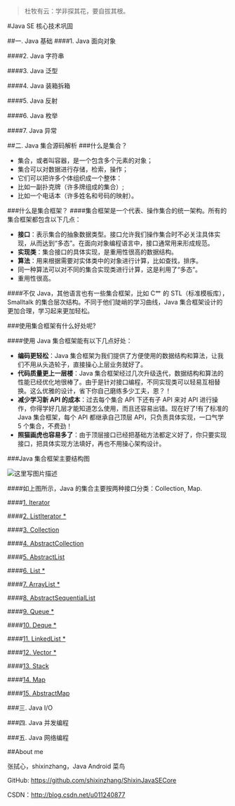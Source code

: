 >杜牧有云：学非探其花，要自拔其根。

#Java SE 核心技术巩固

##一. Java 基础
####1. Java 面向对象

####2. Java 字符串

####3. Java 泛型

####4. Java 装箱拆箱

####5. Java 反射

####6. Java 枚举

####7. Java 异常


##二. Java 集合源码解析
###什么是集合？
- 集合，或者叫容器，是一个包含多个元素的对象；
- 集合可以对数据进行存储，检索，操作；
- 它们可以把许多个体组织成一个整体：
 - 比如一副扑克牌（许多牌组成的集合）;
 - 比如一个电话本（许多姓名和号码的映射）。

###什么是集合框架？
####集合框架是一个代表、操作集合的统一架构。所有的集合框架都包含以下几点：
- **接口**：表示集合的抽象数据类型。接口允许我们操作集合时不必关注具体实现，从而达到“多态”。在面向对象编程语言中，接口通常用来形成规范。
- **实现类**：集合接口的具体实现，是重用性很高的数据结构。
- **算法**：用来根据需要对实体类中的对象进行计算，比如查找，排序。
 - 同一种算法可以对不同的集合实现类进行计算，这是利用了“多态”。
 - 重用性很高。

####不仅 Java，其他语言也有一些集合框架，比如 C艹 的 STL（标准模板库），Smalltalk 的集合层次结构。不同于他们陡峭的学习曲线，Java 集合框架设计的更加合理，学习起来更加轻松。

###使用集合框架有什么好处呢?

####使用 Java 集合框架能有以下几点好处：
- **编码更轻松**：Java 集合框架为我们提供了方便使用的数据结构和算法，让我们不用从头造轮子，直接操心上层业务就好了。
- **代码质量更上一层楼**：Java 集合框架经过几次升级迭代，数据结构和算法的性能已经优化地很棒了。由于是针对接口编程，不同实现类可以轻易互相替换。这么优雅的设计，省下你自己磨练多少工夫，恩？！
- **减少学习新 API 的成本**：过去每个集合 API 下还有子 API 来对 API 进行操作，你得学好几层才能知道怎么使用，而且还容易出错。现在好了!有了标准的 Java 集合框架，每个 API 都继承自己顶层 API，只负责具体实现，一口气学 5 个集合，不费劲！
- **照猫画虎也容易多了**：由于顶层接口已经把基础方法都定义好了，你只要实现接口，把具体实现方法填好，再也不用操心架构设计。


###Java 集合框架主要结构图

![这里写图片描述](http://img.blog.csdn.net/20161008225645176)

####如上图所示，Java 的集合主要按两种接口分类：Collection, Map.

####[1. Iterator](https://github.com/shixinzhang/ShixinJavaSECore/blob/master/%E9%9B%86%E5%90%88/Java%20%E9%9B%86%E5%90%88%E6%A1%86%E6%9E%B61%EF%BC%9AIterator.md)

####[2. ListIterator *](https://github.com/shixinzhang/ShixinJavaSECore/blob/master/%E9%9B%86%E5%90%88/Java%20%E9%9B%86%E5%90%88%E6%A1%86%E6%9E%B62%EF%BC%9AListIterator.md)

####[3. Collection](https://github.com/shixinzhang/ShixinJavaSECore/blob/master/%E9%9B%86%E5%90%88/Java%20%E9%9B%86%E5%90%88%E6%A1%86%E6%9E%B63%EF%BC%9ACollection.md)

####[4. AbstractCollection](https://github.com/shixinzhang/ShixinJavaSECore/blob/master/%E9%9B%86%E5%90%88/Java%20%E9%9B%86%E5%90%88%E6%A1%86%E6%9E%B64%EF%BC%9AAbstractCollection.md)

####[5. AbstractList](https://github.com/shixinzhang/ShixinJavaSECore/blob/master/%E9%9B%86%E5%90%88/Java%20%E9%9B%86%E5%90%88%E6%A1%86%E6%9E%B65%EF%BC%9AAbstractList.md)

####[6. List *](https://github.com/shixinzhang/ShixinJavaSECore/blob/master/%E9%9B%86%E5%90%88/Java%20%E9%9B%86%E5%90%88%E6%A1%86%E6%9E%B66%EF%BC%9AList.md)

####[7. ArrayList *](https://github.com/shixinzhang/ShixinJavaSECore/blob/master/%E9%9B%86%E5%90%88/Java%20%E9%9B%86%E5%90%88%E6%A1%86%E6%9E%B67%EF%BC%9AArrayList.md)

####[8. AbstractSequentialList](https://github.com/shixinzhang/ShixinJavaSECore/blob/master/%E9%9B%86%E5%90%88/Java%20%E9%9B%86%E5%90%88%E6%A1%86%E6%9E%B68%EF%BC%9AAbstractSequentialList.md)

####[9. Queue *](https://github.com/shixinzhang/ShixinJavaSECore/blob/master/%E9%9B%86%E5%90%88/Java%20%E9%9B%86%E5%90%88%E6%A1%86%E6%9E%B69%EF%BC%9AQueue.md)

####[10. Deque *](https://github.com/shixinzhang/ShixinJavaSECore/blob/master/%E9%9B%86%E5%90%88/Java%20%E9%9B%86%E5%90%88%E6%A1%86%E6%9E%B610%EF%BC%9ADeque.md)

####[11. LinkedList *](https://github.com/shixinzhang/ShixinJavaSECore/blob/master/%E9%9B%86%E5%90%88/Java%20%E9%9B%86%E5%90%88%E6%A1%86%E6%9E%B611%EF%BC%9ALinkedList.md)

####[12. Vector *](https://github.com/shixinzhang/ShixinJavaSECore/blob/master/%E9%9B%86%E5%90%88/Java%20%E9%9B%86%E5%90%88%E6%A1%86%E6%9E%B612%EF%BC%9AVector.md)

####[13. Stack](https://github.com/shixinzhang/ShixinJavaSECore/blob/master/%E9%9B%86%E5%90%88/Java%20%E9%9B%86%E5%90%88%E6%A1%86%E6%9E%B613%EF%BC%9AStack.md)

####[14. Map](https://github.com/shixinzhang/ShixinJavaSECore/blob/master/%E9%9B%86%E5%90%88/Java%20%E9%9B%86%E5%90%88%E6%A1%86%E6%9E%B6%EF%BC%9AMap.md)

####[15. AbstractMap](https://github.com/shixinzhang/ShixinJavaSECore/blob/master/%E9%9B%86%E5%90%88/Java%20%E9%9B%86%E5%90%88%E6%A1%86%E6%9E%B615%EF%BC%9AAbstractMap.md)

###三. Java I/O

###四. Java 并发编程 

###五. Java 网络编程

##About me

张拭心，shixinzhang，Java Android 菜鸟

GitHub: https://github.com/shixinzhang/ShixinJavaSECore

CSDN：http://blog.csdn.net/u011240877